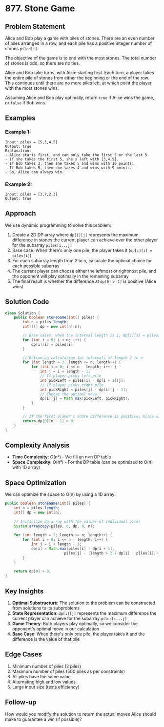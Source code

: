 # 877. Stone Game

## Problem Statement
Alice and Bob play a game with piles of stones. There are an even number of piles arranged in a row, and each pile has a positive integer number of stones `piles[i]`.

The objective of the game is to end with the most stones. The total number of stones is odd, so there are no ties.

Alice and Bob take turns, with Alice starting first. Each turn, a player takes the entire pile of stones from either the beginning or the end of the row. This continues until there are no more piles left, at which point the player with the most stones wins.

Assuming Alice and Bob play optimally, return `true` if Alice wins the game, or `false` if Bob wins.

## Examples

### Example 1:
```
Input: piles = [5,3,4,5]
Output: true
Explanation: 
- Alice starts first, and can only take the first 5 or the last 5.
- If she takes the first 5, she's left with [3,4,5].
- If Bob takes 3, then she takes 5 and wins with 10 points.
- If Bob takes 5, then she takes 4 and wins with 9 points.
- So, Alice can always win.
```

### Example 2:
```
Input: piles = [3,7,2,3]
Output: true
```

## Approach
We use dynamic programming to solve this problem:
1. Create a 2D DP array where `dp[i][j]` represents the maximum difference in stones the current player can achieve over the other player for the subarray `piles[i...j]`
2. Base case: When there's only one pile, the player takes it (`dp[i][i] = piles[i]`)
3. For each subarray length from 2 to n, calculate the optimal choice for each possible subarray
4. The current player can choose either the leftmost or rightmost pile, and the opponent will play optimally in the remaining subarray
5. The final result is whether the difference at `dp[0][n-1]` is positive (Alice wins)

## Solution Code
```java
class Solution {
    public boolean stoneGame(int[] piles) {
        int n = piles.length;
        int[][] dp = new int[n][n];

        // Base cases: when the interval length is 1, dp[i][i] = piles[i]
        for (int i = 0; i < n; i++) {
            dp[i][i] = piles[i];
        }

        // Bottom-up calculation for intervals of length 2 to n
        for (int length = 2; length <= n; length++) {
            for (int i = 0; i <= n - length; i++) {
                int j = i + length - 1;
                // If player picks left pile
                int pickLeft = piles[i] - dp[i + 1][j];
                // If player picks right pile
                int pickRight = piles[j] - dp[i][j - 1];
                // Choose the optimal move
                dp[i][j] = Math.max(pickLeft, pickRight);
            }
        }

        // If the first player's score difference is positive, Alice wins
        return dp[0][n - 1] > 0;
    }
}
```

## Complexity Analysis
- **Time Complexity**: O(n²) - We fill an n×n DP table
- **Space Complexity**: O(n²) - For the DP table (can be optimized to O(n) with 1D array)

## Space Optimization
We can optimize the space to O(n) by using a 1D array:
```java
public boolean stoneGame(int[] piles) {
    int n = piles.length;
    int[] dp = new int[n];
    
    // Initialize dp array with the values of individual piles
    System.arraycopy(piles, 0, dp, 0, n);
    
    for (int length = 2; length <= n; length++) {
        for (int i = 0; i <= n - length; i++) {
            int j = i + length - 1;
            dp[i] = Math.max(piles[i] - dp[i + 1], 
                           piles[j] - (length > 2 ? dp[i] : piles[i]));
        }
    }
    
    return dp[0] > 0;
}
```

## Key Insights
1. **Optimal Substructure**: The solution to the problem can be constructed from solutions to its subproblems
2. **State Representation**: `dp[i][j]` represents the maximum difference the current player can achieve for the subarray `piles[i...j]`
3. **Game Theory**: Both players play optimally, so we consider the opponent's optimal move in our calculation
4. **Base Case**: When there's only one pile, the player takes it and the difference is the value of that pile

## Edge Cases
1. Minimum number of piles (2 piles)
2. Maximum number of piles (500 piles as per constraints)
3. All piles have the same value
4. Alternating high and low values
5. Large input size (tests efficiency)

## Follow-up
How would you modify the solution to return the actual moves Alice should make to guarantee a win (if possible)?